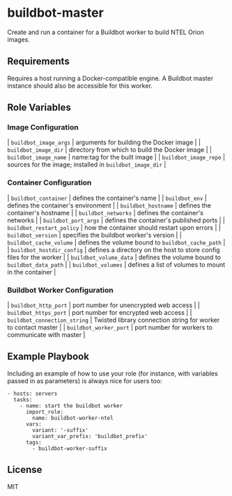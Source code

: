 buildbot-master
=========

Create and run a container for a Buildbot worker to build NTEL Orion images.

Requirements
------------

Requires a host running a Docker-compatible engine. A Buildbot master instance
should also be accessible for this worker.

Role Variables
--------------

### Image Configuration
| `buildbot_image_args`        | arguments for building the Docker image                              |
| `buildbot_image_dir`         | directory from which to build the Docker image                       |
| `buildbot_image_name`        | name:tag for the built image                                         |
| `buildbot_image_repo`        | sources for the image; installed in `buildbot_image_dir`      |

### Container Configuration
| `buildbot_container`         | defines the container's name                                         |
| `buildbot_env`               | defines the container's environment                                  |
| `buildbot_hostname`          | defines the container's hostname                                     |
| `buildbot_networks`          | defines the container's networks                                     |
| `buildbot_port_args`         | defines the container's published ports                              |
| `buildbot_restart_policy`    | how the container should restart upon errors |
| `buildbot_version`           | specifies the buildbot worker's version                              |
| `buildbot_cache_volume`      | defines the volume bound to `buildbot_cache_path`             |
| `buildbot_hostdir_config`    | defines a directory on the host to store config files for the worker |
| `buildbot_volume_data`       | defines the volume bound to `buildbot_data_path`              |
| `buildbot_volumes`           | defines a list of volumes to mount in the container                  |

### Buildbot Worker Configuration
| `buildbot_http_port`         | port number for unencrypted web access |
| `buildbot_https_port`        | port number for encrypted web access |
| `buildbot_connection_string` | Twisted library connection string for worker to contact master       |
| `buildbot_worker_port`       | port number for workers to communicate with master |

Example Playbook
----------------

Including an example of how to use your role (for instance, with variables
passed in as parameters) is always nice for users too:

    - hosts: servers
      tasks:
        - name: start the buildbot worker
          import_role:
            name: buildbot-worker-ntel
          vars:
            variant: '-suffix'
            variant_var_prefix: 'buildbot_prefix'
          tags:
            - buildbot-worker-suffix

License
-------

MIT
